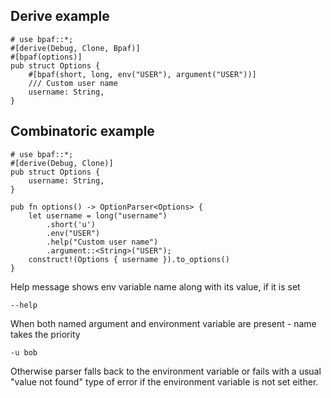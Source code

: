 ## Derive example

```rust,id:1
# use bpaf::*;
#[derive(Debug, Clone, Bpaf)]
#[bpaf(options)]
pub struct Options {
    #[bpaf(short, long, env("USER"), argument("USER"))]
    /// Custom user name
    username: String,
}
```

## Combinatoric example

```rust,id:2
# use bpaf::*;
#[derive(Debug, Clone)]
pub struct Options {
    username: String,
}

pub fn options() -> OptionParser<Options> {
    let username = long("username")
        .short('u')
        .env("USER")
        .help("Custom user name")
        .argument::<String>("USER");
    construct!(Options { username }).to_options()
}
```


Help message shows env variable name along with its value, if it is set

```run,id:1,id:2
--help
```

When both named argument and environment variable are present - name takes the priority
```run,id:1,id:2
-u bob
```

Otherwise parser falls back to the environment variable or fails with a usual "value not found"
type of error if the environment variable is not set either.

```run,id:1,id:2

```
